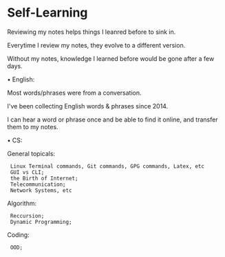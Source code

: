 # Self-Learning

Reviewing my notes helps things I leanred before to sink in. 

Everytime I review my notes, they evolve to a different version.

Without my notes, knowledge I learned before would be gone after a few days.


• English:

  Most words/phrases were from a conversation.
  
  I've been collecting English words & phrases since 2014.
  
  I can hear a word or phrase once and be able to find it online, and transfer them to my notes.

• CS:

  General topicals: 
  
     Linux Terminal commands, Git commands, GPG commands, Latex, etc
     GUI vs CLI; 
     the Birth of Internet; 
     Telecommunication; 
     Network Systems, etc
  
  Algorithm: 
  
     Reccursion; 
     Dynamic Programming;
  
  Coding:
  
     OOD;
  
